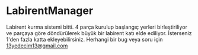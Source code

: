 # LabirentManager
Labirent kurma sistemi bitti. 4 parça kurulup başlangıç yerleri birleştiriliyor ve parçaya göre döndürülerek büyük bir labirent katı elde ediliyor. İsterseniz 1'den fazla katta ekleyebilirsiniz.
Herhangi bir bug veya soru için 13yedecim13@gmail.com
